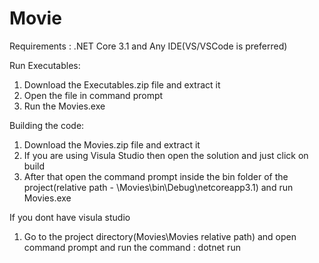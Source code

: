 # Movie

Requirements : .NET Core 3.1 and Any IDE(VS/VSCode is preferred)

Run Executables:
  1. Download the Executables.zip file and extract it
  2. Open the file in command prompt
  3. Run the Movies.exe
  
 Building the code:
  1. Download the Movies.zip file and extract it
  2. If you are using Visula Studio then open the solution and just click on build 
  3. After that open the command prompt inside the bin folder of the project(relative path - \Movies\bin\Debug\netcoreapp3.1) and run Movies.exe
  
  If you dont have visula studio
  1. Go to the project directory(Movies\Movies relative path) and open command prompt and run the command :  dotnet run
